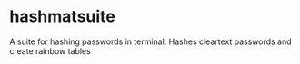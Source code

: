 # hashmatsuite
A suite for hashing passwords in terminal. Hashes cleartext passwords and create rainbow tables
